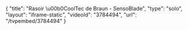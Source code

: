 {
    "title": "Rasoir \u00b0CoolTec de Braun - SensoBlade",
    "type": "solo",
    "layout": "iframe-static",
    "videoId": "3784494",
    "url": "\/tvpembed\/3784494"
}
